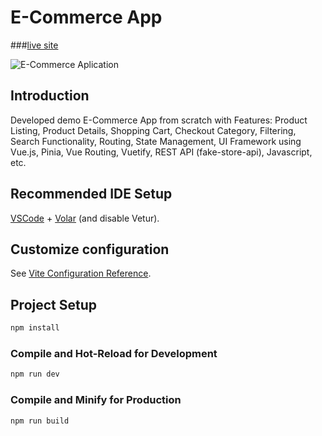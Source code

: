 # E-Commerce App

###[live site](https://sage-starship-f483c5.netlify.app/)

![E-Commerce Aplication](https://vlad-nn.netlify.app/_nuxt/ecom.C76aZMUe.png)

## Introduction
Developed demo E-Commerce App from scratch with Features: Product Listing, Product Details, Shopping Cart, Checkout Category, Filtering, Search Functionality, Routing, State Management, UI Framework using Vue.js, Pinia, Vue Routing, Vuetify, REST API (fake-store-api), Javascript, etc.

## Recommended IDE Setup

[VSCode](https://code.visualstudio.com/) + [Volar](https://marketplace.visualstudio.com/items?itemName=Vue.volar) (and disable Vetur).

## Customize configuration

See [Vite Configuration Reference](https://vite.dev/config/).

## Project Setup

```sh
npm install
```

### Compile and Hot-Reload for Development

```sh
npm run dev
```

### Compile and Minify for Production

```sh
npm run build
```
